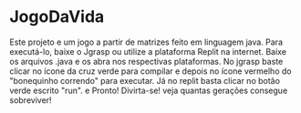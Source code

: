 # JogoDaVida
Este projeto e um jogo a partir de matrizes feito em linguagem java.
Para executá-lo, baixe o Jgrasp ou utilize a plataforma Replit na internet.
Baixe os arquivos .java e os abra nos respectivas plataformas.
No jgrasp baste clicar no ícone da cruz verde para compilar e depois no ícone vermelho do "bonequinho correndo" para executar. 
Já no replit basta clicar no botão verde escrito "run". 
e Pronto! Divirta-se! veja quantas gerações consegue sobreviver!
